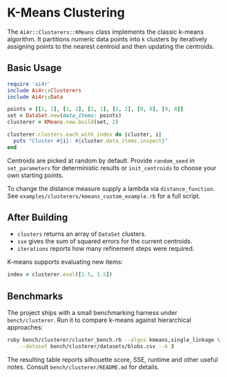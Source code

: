 # K-Means Clustering

The `Ai4r::Clusterers::KMeans` class implements the classic k-means algorithm.
It partitions numeric data points into `k` clusters by iteratively assigning
points to the nearest centroid and then updating the centroids.

## Basic Usage

```ruby
require 'ai4r'
include Ai4r::Clusterers
include Ai4r::Data

points = [[1, 1], [1, 2], [2, 1], [2, 2], [8, 8], [9, 8]]
set = DataSet.new(data_items: points)
clusterer = KMeans.new.build(set, 2)

clusterer.clusters.each_with_index do |cluster, i|
  puts "Cluster #{i}: #{cluster.data_items.inspect}"
end
```

Centroids are picked at random by default. Provide `random_seed` in
`set_parameters` for deterministic results or `init_centroids` to choose your
own starting points.

To change the distance measure supply a lambda via `distance_function`.
See `examples/clusterers/kmeans_custom_example.rb` for a full script.

## After Building

* `clusters` returns an array of `DataSet` clusters.
* `sse` gives the sum of squared errors for the current centroids.
* `iterations` reports how many refinement steps were required.

K-means supports evaluating new items:

```ruby
index = clusterer.eval([1.5, 1.5])
```

## Benchmarks

The project ships with a small benchmarking harness under
`bench/clusterer`. Run it to compare k-means against hierarchical
approaches:

```bash
ruby bench/clusterer/cluster_bench.rb --algos kmeans,single_linkage \
    --dataset bench/clusterer/datasets/blobs.csv --k 3
```

The resulting table reports silhouette score, SSE, runtime and other
useful notes. Consult `bench/clusterer/README.md` for details.
